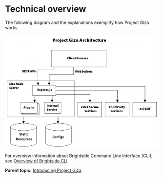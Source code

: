 # Technical overview

The following diagram and the explanations exemplify how Project Giza works.

![diagram](/images/mvd/zluxserverarchitecture.jpg)

For overview information about Brightside Command Line Interface (CLI), see [Overview of Brightside CLI](cli-releasenotes.md)

**Parent topic:** [Introducing Project Giza](../topics/introduction.md)
